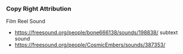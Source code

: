 ### Copy Right Attribution

Film Reel Sound
* https://freesound.org/people/bone666138/sounds/198838/
subtext sound
* https://freesound.org/people/CosmicEmbers/sounds/387353/
